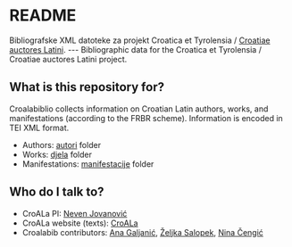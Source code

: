 # README #

Bibliografske XML datoteke za projekt Croatica et Tyrolensia / [Croatiae auctores Latini](https://croala.ffzg.unizg.hr/). --- Bibliographic data for the Croatica et Tyrolensia / Croatiae auctores Latini project.

## What is this repository for? ##

Croalabiblio collects information on Croatian Latin authors, works, and manifestations (according to the FRBR scheme). Information is encoded in TEI XML format.

* Authors: [autori](autori) folder
* Works: [djela](djela) folder
* Manifestations: [manifestacije](manifestacije) folder

## Who do I talk to? ##

* CroALa PI: [Neven Jovanović](https://orcid.org/0000-0002-9119-399X)
* CroALa website (texts): [CroALa](https://croala.ffzg.unizg.hr/)
* Croalabib contributors: [Ana Galjanić](https://www.bib.irb.hr/pregled/profil/23629), [Željka Salopek](https://orcid.org/0000-0003-1457-7081), [Nina Čengić](https://orcid.org/0000-0002-0438-6049)
